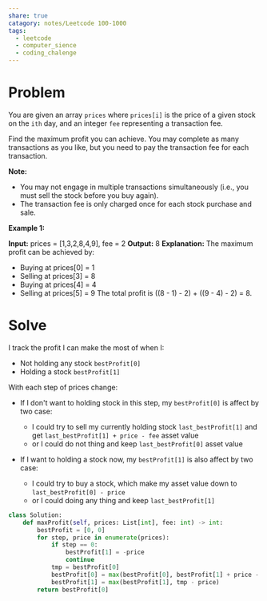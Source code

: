 ```yaml
---
share: true
catagory: notes/Leetcode 100-1000
tags:
  - leetcode
  - computer_sience
  - coding_chalenge
---
```


# Problem

You are given an array `prices` where `prices[i]` is the price of a given stock on the `ith` day, and an integer `fee` representing a transaction fee.

Find the maximum profit you can achieve. You may complete as many transactions as you like, but you need to pay the transaction fee for each transaction.

**Note:**

- You may not engage in multiple transactions simultaneously (i.e., you must sell the stock before you buy again).
- The transaction fee is only charged once for each stock purchase and sale.

**Example 1:**

**Input:** prices = [1,3,2,8,4,9], fee = 2
**Output:** 8
**Explanation:** The maximum profit can be achieved by:
- Buying at prices[0] = 1
- Selling at prices[3] = 8
- Buying at prices[4] = 4
- Selling at prices[5] = 9
The total profit is ((8 - 1) - 2) + ((9 - 4) - 2) = 8.

# Solve

I track the profit I can make the most of when I:
- Not holding any stock `bestProfit[0]`
- Holding a stock `bestProfit[1]`

With each step of prices change:

- If I don't want to holding stock in this step, my `bestProfit[0]` is affect by two case:
	- I could try to sell my currently holding stock `last_bestProfit[1]` and get `last_bestProfit[1] + price - fee` asset value 
	- or I could do not thing and keep `last_bestProfit[0]` asset value

- If I want to holding a stock now, my `bestProfit[1]` is also affect by two case: 
	- I could try to buy a stock, which make my asset value down to  `last_bestProfit[0] - price` 
	- or I could doing any thing and keep `last_bestProfit[1]`

```python
class Solution:
    def maxProfit(self, prices: List[int], fee: int) -> int:
        bestProfit = [0, 0]
        for step, price in enumerate(prices):
            if step == 0:
                bestProfit[1] = -price
                continue
            tmp = bestProfit[0]
            bestProfit[0] = max(bestProfit[0], bestProfit[1] + price - fee)
            bestProfit[1] = max(bestProfit[1], tmp - price)
        return bestProfit[0]

```
